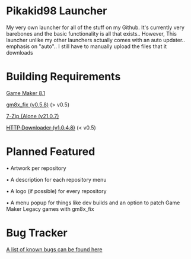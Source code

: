 # Pikakid98 Launcher
My very own launcher for all of the stuff on my Github. It's currently very barebones and the basic functionality is all that exists.. However, This launcher unlike my other launchers actually comes with an auto updater.. emphasis on "auto".. I still have to manually upload the files that it downloads

<h1>Building Requirements</h1>

[Game Maker 8.1](https://archive.org/details/GameMaker81)

[gm8x_fix (v0.5.8)](https://github.com/skyfloogle/gm8x_fix/releases/tag/v0.5.8) (> v0.5)

[7-Zip (Alone (v21.0.7)](https://www.7-zip.org/a/7z2107-extra.7z)

~~[HTTP Downloader (v1.0.4.8)](https://github.com/erickutcher/httpdownloader/releases/v1.0.4.8)~~ (< v0.5)

<h1>Planned Featured</h1>

• Artwork per repository

• A description for each repository menu

• A logo (if possible) for every repository

• A menu popup for things like dev builds and an option to patch Game Maker Legacy games with gm8x_fix


<h1>Bug Tracker</h1>

[A list of known bugs can be found here](https://pikakid98.github.io/pikakid98-launcher/knownbugs)
